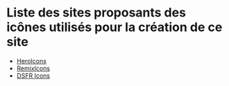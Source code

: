 # Liste des sites proposants des icônes utilisés pour la création de ce site

* [HeroIcons](https://heroicons.com/)
* [RemixIcons](https://remixicon.com/)
* [DSFR Icons](https://gouvfr.atlassian.net/wiki/spaces/DB/pages/222331396/Ic+nes+-+Icons)